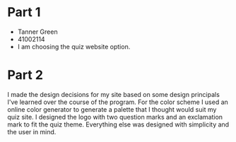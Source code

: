 # Part 1
- Tanner Green
- 41002114
- I am choosing the quiz website option. 

# Part 2

I made the design decisions for my site based on some design principals I've learned over the course of the program. For the color scheme I used an online color generator to generate a palette that I thought would suit my quiz site. I designed the logo with two question marks and an exclamation mark to fit the quiz theme. Everything else was designed with simplicity and the user in mind. 